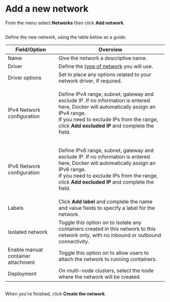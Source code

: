# Add a new network

From the menu select **Networks** then click **Add network**.

<figure><img src="../..//assets/2.20-networks-add.gif" alt=""><figcaption></figcaption></figure>

Define the new network, using the table below as a guide.

| Field/Option                       | Overview                                                                                                                                                                                                                                                  |
| ---------------------------------- | --------------------------------------------------------------------------------------------------------------------------------------------------------------------------------------------------------------------------------------------------------- |
| Name                               | Give the network a descriptive name.                                                                                                                                                                                                                      |
| Driver                             | Define the [type of network](./#supported-network-types) you will use.                                                                                                                                                                                    |
| Driver options                     | Set in place any options related to your network driver, if required.                                                                                                                                                                                     |
| IPv4 Network configuration         | <p>Define IPv4 range, subnet, gateway and exclude IP. If no information is entered here, Docker will automatically assign an IPv4 range.<br>If you need to exclude IPs from the range, click <strong>Add excluded IP</strong> and complete the field.</p> |
| IPv6 Network configuration         | <p>Define IPv6 range, subnet, gateway and exclude IP. If no information is entered here, Docker will automatically assign an IPv6 range.<br>If you need to exclude IPs from the range, click <strong>Add excluded IP</strong> and complete the field.</p> |
| Labels                             | Click **Add label** and complete the name and value fields to specify a label for the network.                                                                                                                                                            |
| Isolated network                   | Toggle this option on to isolate any containers created in this network to this network only, with no inbound or outbound connectivity.                                                                                                                   |
| Enable manual container attachment | Toggle this option on to allow users to attach the network to running containers.                                                                                                                                                                         |
| Deployment                         | On multi-node clusters, select the node where the network will be created.                                                                                                                                                                                |

<figure><img src="../..//assets/2.20-networks-add-details.png" alt=""><figcaption></figcaption></figure>

When you're finished, click **Create the network**.
